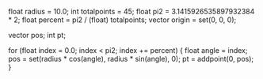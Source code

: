 float radius = 10.0;
int totalpoints = 45;
float pi2 = 3.1415926535897932384 * 2;
float percent = pi2 / (float) totalpoints;
vector origin = set(0, 0, 0);

vector pos;
int pt;

for (float index = 0.0; index < pi2; index += percent) {
    float angle = index;
    pos = set(radius * cos(angle), radius * sin(angle), 0);
    pt = addpoint(0, pos);
}